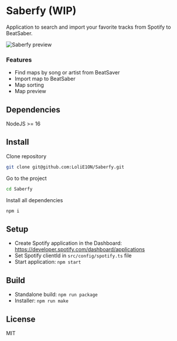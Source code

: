 # Saberfy (WIP)

Application to search and import your favorite tracks from Spotify to BeatSaber.

![Saberfy preview](https://files.e1on.space/proggrams/saberfy.png)

### Features
- Find maps by song or artist from BeatSaver
- Import map to BeatSaber
- Map sorting
- Map preview

## Dependencies
NodeJS >= 16

## Install

Clone repository

```bash
git clone git@github.com:LoliE1ON/Saberfy.git
```

Go to the project

```bash
cd Saberfy
```

Install all dependencies

```bash
npm i
```

## Setup
- Create Spotify application in the Dashboard: https://developer.spotify.com/dashboard/applications
- Set Spotify clientId in `src/config/spotify.ts` file
- Start application: ```npm start```

## Build
- Standalone build: ```npm run package```
- Installer:  ```npm run make```

## License

MIT
